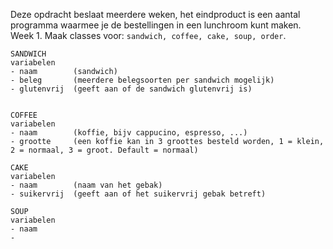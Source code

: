 
Deze opdracht beslaat meerdere weken, het eindproduct is een aantal programma waarmee je de bestellingen in een lunchroom kunt maken.   
Week 1.
Maak classes voor: ```sandwich, coffee, cake, soup, order```.


``` 
SANDWICH 
variabelen
- naam        (sandwich)
- beleg       (meerdere belegsoorten per sandwich mogelijk)
- glutenvrij  (geeft aan of de sandwich glutenvrij is)


COFFEE
variabelen
- naam        (koffie, bijv cappucino, espresso, ...)
- grootte     (een koffie kan in 3 groottes besteld worden, 1 = klein, 2 = normaal, 3 = groot. Default = normaal)

CAKE
variabelen
- naam        (naam van het gebak)
- suikervrij  (geeft aan of het suikervrij gebak betreft)

SOUP
variabelen
- naam
- 

```
